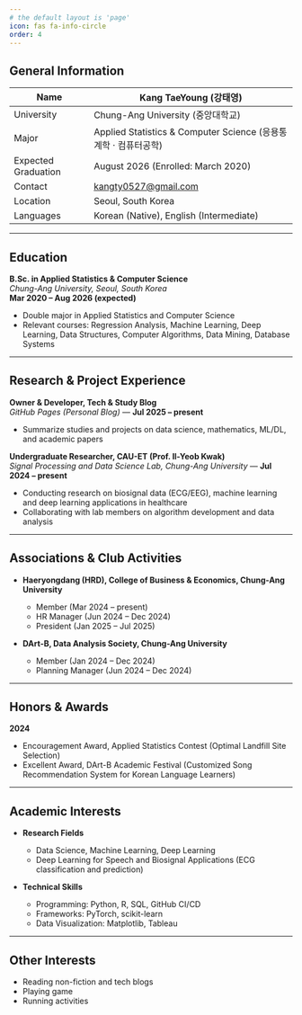 ```yaml
---
# the default layout is 'page'
icon: fas fa-info-circle
order: 4
---
```


<!-- > Add Markdown syntax content to file `_tabs/about.md`{: .filepath } and it will show up on this page. -->
<!-- {: .prompt-tip } -->

## General Information

| Name | Kang TaeYoung (강태영) |
| --- | --- |
| University | Chung-Ang University (중앙대학교) |
| Major | Applied Statistics & Computer Science (응용통계학 · 컴퓨터공학) |
| Expected Graduation | August 2026 (Enrolled: March 2020) |
| Contact | kangty0527@gmail.com |
| Location | Seoul, South Korea |
| Languages | Korean (Native), English (Intermediate) |

---

## Education
**B.Sc. in Applied Statistics & Computer Science**  
*Chung-Ang University, Seoul, South Korea*  
**Mar 2020 – Aug 2026 (expected)**  
- Double major in Applied Statistics and Computer Science  
- Relevant courses: Regression Analysis, Machine Learning, Deep Learning, Data Structures, Computer Algorithms, Data Mining, Database Systems

---

## Research & Project Experience
**Owner & Developer, Tech & Study Blog**  
*GitHub Pages (Personal Blog)* — **Jul 2025 – present**  
- Summarize studies and projects on data science, mathematics, ML/DL, and academic papers  

**Undergraduate Researcher, CAU-ET (Prof. Il-Yeob Kwak)**  
*Signal Processing and Data Science Lab, Chung-Ang University* — **Jul 2024 – present**  
- Conducting research on biosignal data (ECG/EEG), machine learning and deep learning applications in healthcare  
- Collaborating with lab members on algorithm development and data analysis  

---

## Associations & Club Activities
- **Haeryongdang (HRD), College of Business & Economics, Chung-Ang University**
  - Member (Mar 2024 – present)  
  - HR Manager (Jun 2024 – Dec 2024)  
  - President (Jan 2025 – Jul 2025)  

- **DArt-B, Data Analysis Society, Chung-Ang University**
  - Member (Jan 2024 – Dec 2024)  
  - Planning Manager (Jun 2024 – Dec 2024)  

---

## Honors & Awards
**2024**  
- Encouragement Award, Applied Statistics Contest (Optimal Landfill Site Selection)  
- Excellent Award, DArt-B Academic Festival (Customized Song Recommendation System for Korean Language Learners)  

---

## Academic Interests
- **Research Fields**
  - Data Science, Machine Learning, Deep Learning  
  - Deep Learning for Speech and Biosignal Applications (ECG classification and prediction)  

- **Technical Skills**
  - Programming: Python, R, SQL, GitHub CI/CD  
  - Frameworks: PyTorch, scikit-learn 
  - Data Visualization: Matplotlib,  Tableau  

---

## Other Interests
- Reading non-fiction and tech blogs  
- Playing game  
- Running activities  
